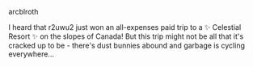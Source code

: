 arcblroth

I heard that r2uwu2 just won an all-expenses paid trip to a ✨ Celestial Resort ✨ on the slopes of Canada! But this trip might not be all that it's cracked up to be - there's dust bunnies abound and garbage is cycling everywhere...

